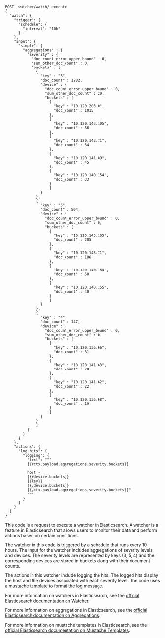 ```
POST _watcher/watch/_execute
{
  "watch": {
    "trigger": {
      "schedule": {
        "interval": "10h"
      }
    },
    "input": {
      "simple": {
        "aggregations" : {
          "severity" : {
            "doc_count_error_upper_bound" : 0,
            "sum_other_doc_count" : 0,
            "buckets" : [
              {
                "key" : "3",
                "doc_count" : 1282,
                "device" : {
                  "doc_count_error_upper_bound" : 0,
                  "sum_other_doc_count" : 20,
                  "buckets" : [
                    {
                      "key" : "10.120.203.0",
                      "doc_count" : 1015
                    },
                    {
                      "key" : "10.120.143.105",
                      "doc_count" : 66
                    },
                    {
                      "key" : "10.120.143.71",
                      "doc_count" : 64
                    },
                    {
                      "key" : "10.120.141.89",
                      "doc_count" : 45
                    },
                    {
                      "key" : "10.120.140.154",
                      "doc_count" : 33
                    }
                    ]
                }
              },
              {
                "key" : "5",
                "doc_count" : 504,
                "device" : {
                  "doc_count_error_upper_bound" : 0,
                  "sum_other_doc_count" : 0,
                  "buckets" : [
                    {
                      "key" : "10.120.143.105",
                      "doc_count" : 205
                    },
                    {
                      "key" : "10.120.143.71",
                      "doc_count" : 186
                    },
                    {
                      "key" : "10.120.140.154",
                      "doc_count" : 58
                    },
                    {
                      "key" : "10.120.140.155",
                      "doc_count" : 40
                    }
                    ]
                }
              },
              {
                "key" : "4",
                "doc_count" : 147,
                "device" : {
                  "doc_count_error_upper_bound" : 0,
                  "sum_other_doc_count" : 0,
                  "buckets" : [
                    {
                      "key" : "10.120.136.66",
                      "doc_count" : 31
                    },
                    {
                      "key" : "10.120.141.63",
                      "doc_count" : 28
                    },
                    {
                      "key" : "10.120.141.62",
                      "doc_count" : 22
                    },
                    {
                      "key" : "10.120.136.68",
                      "doc_count" : 20
                    }
                    ]
                }
              }
              ]
          }
        }
      }
    },
    "actions": {
      "log_hits": {
        "logging": {
          "text": """
          {{#ctx.payload.aggregations.severity.buckets}} 
          
          host -
          {{#device.buckets}}
          {{key}}
          {{/device.buckets}}
          {{/ctx.payload.aggregations.severity.buckets}}"
          """
        }
      }
    }
  }
}
```

This code is a request to execute a watcher in Elasticsearch. A watcher is a feature in Elasticsearch that allows users to monitor their data and perform actions based on certain conditions. 

The watcher in this code is triggered by a schedule that runs every 10 hours. The input for the watcher includes aggregations of severity levels and devices. The severity levels are represented by keys (3, 5, 4) and the corresponding devices are stored in buckets along with their document counts. 

The actions in this watcher include logging the hits. The logged hits display the host and the devices associated with each severity level. The code uses a mustache template to format the log message.

For more information on watchers in Elasticsearch, see the [official Elasticsearch documentation on Watcher](https://www.elastic.co/guide/en/elastic-stack-overview/7.15/condition-watch.html).

For more information on aggregations in Elasticsearch, see the [official Elasticsearch documentation on Aggregations](https://www.elastic.co/guide/en/elasticsearch/reference/7.15/search-aggregations.html).

For more information on mustache templates in Elasticsearch, see the [official Elasticsearch documentation on Mustache Templates](https://www.elastic.co/guide/en/elasticsearch/reference/7.15/search-template.html#_mustache_template_syntax).

